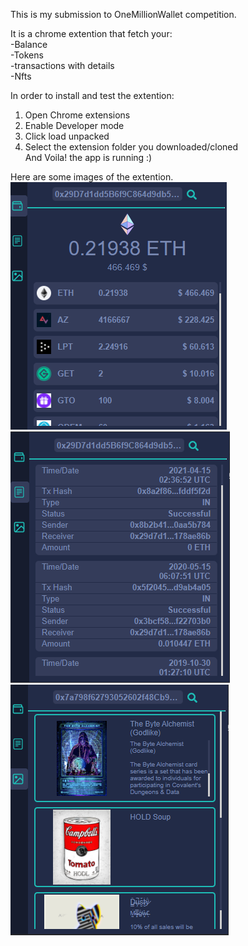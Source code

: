 This is my submission to OneMillionWallet competition.

It is a chrome extention that fetch your:<br>
-Balance<br>
-Tokens<br>
-transactions with details<br>
-Nfts

In order to install and test the extention:<br>
1. Open Chrome extensions<br>
2. Enable Developer mode<br>
3. Click load unpacked<br>
4. Select the extension folder you downloaded/cloned<br>
And Voila! the app is running :)




Here are some images of the extention.<br>
![Image wallet](https://github.com/SamixDev/OneMillionWallet/blob/main/wallet.png)<br>
![Image transactions](https://github.com/SamixDev/OneMillionWallet/blob/main/tnx.png)<br>
![Image nfts](https://github.com/SamixDev/OneMillionWallet/blob/main/nft.png)
